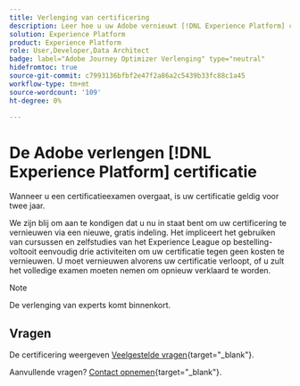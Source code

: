 ```yaml
---
title: Verlenging van certificering
description: Leer hoe u uw Adobe vernieuwt [!DNL Experience Platform] certificering voordat deze verloopt.
solution: Experience Platform
product: Experience Platform
role: User,Developer,Data Architect
badge: label="Adobe Journey Optimizer Verlenging" type="neutral"
hidefromtoc: true
source-git-commit: c7993136bfbf2e47f2a86a2c5439b33fc88c1a45
workflow-type: tm+mt
source-wordcount: '109'
ht-degree: 0%

---
```


# De Adobe verlengen [!DNL Experience Platform] certificatie

Wanneer u een certificatieexamen overgaat, is uw certificatie geldig voor twee jaar.

We zijn blij om aan te kondigen dat u nu in staat bent om uw certificering te vernieuwen via een nieuwe, gratis indeling. Het impliceert het gebruiken van cursussen en zelfstudies van het Experience League op bestelling-voltooit eenvoudig drie activiteiten om uw certificatie tegen geen kosten te vernieuwen. U moet vernieuwen alvorens uw certificatie verloopt, of u zult het volledige examen moeten nemen om opnieuw verklaard te worden.

>[!NOTE]
>De verlenging van experts komt binnenkort.

## Vragen

De certificering weergeven [Veelgestelde vragen](https://experienceleague.adobe.com/docs/certification/certification/faq.html){target="_blank"}.

Aanvullende vragen? [Contact opnemen](mailto:certif@adobe.com){target="_blank"}.
